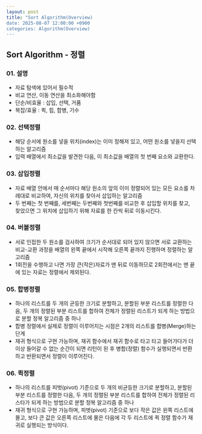 ```yaml
---
layout: post
title: "Sort Algorithm(Overview)
date: 2025-08-07 12:00:00 +0900
categories: Algorithm(Overview)
---
```


## Sort Algorithm - 정렬

### 01. 설명

- 자료 탐색에 있어서 필수적
- 비교 연산, 이동 연산을 최소화해야함
- 단순/비효율 : 삽입, 선택, 거품
- 복잡/효율 : 퀵, 힙, 합병, 기수

### 02. 선택정렬

- 해당 순서에 원소를 넣을 위치(index)는 이미 정해져 있고, 어떤 원소를 넣을지 선택하는 알고리즘
- 입력 배열에서 최소값을 발견한 다음, 이 최소값을 배열의 첫 번째 요소와 교환한다.

### 03. 삽입정렬

- 자료 배열 안에서 매 순서마다 해당 원소의 앞의 이미 정렬되어 있는 모든 요소를 차례대로 비교하여, 자신의 위치를 찾아서 삽입하는 알고리즘
- 두 번째는 첫 번째를, 세번째는 두번째와 첫번째를 비교한 후 삽입할 위치를 찾고, 찾았으면 그 위치에 삽입하기 위해 자료를 한 칸씩 뒤로 이동시킨다.

### 04. 버블정렬

- 서로 인접한 두 원소를 검사하여 크기가 순서대로 되어 있지 않으면 서로 교환하는 비교-교환 과정을 배열의 왼쪽 끝에서 시작해 오른쪽 끝까지 진행하며 정렬하는 알고리즘
- 1회전을 수행하고 나면 가장 큰(작은)자료가 맨 뒤로 이동하므로 2회전에서는 맨 끝에 있는 자료는 정렬에서 제외된다.

### 05. 합병정렬

- 하나의 리스트를 두 개의 균등한 크기로 분할하고, 분할된 부분 리스트를 정렬한 다음, 두 개의 정렬된 부분 리스트를 합하여 전체가 정렬된 리스트가 되게 하는 방법으로 분할 정복 알고리즘 중 하나
- 합병 정렬에서 실제로 정렬이 이루어지는 시점은 2개의 리스트를 합병(Merge)하는 단계
- 재귀 형식으로 구현 가능하며, 재귀 함수에서 재귀 함수로 타고 타고 들어가다가 더 이상 들어갈 수 없는 순간이 되면 리턴이 된 후 병합(정렬) 함수가 실행되면서 반환하고 반환되면서 정렬이 이루어진다.

### 06. 퀵정렬

- 하나의 리스트를 피벗(pivot) 기준으로 두 개의 비균등한 크기로 분할하고, 분할된 부분 리스트를 정렬한 다음, 두 개의 정렬된 부분 리스트를 합하여 전체가 정렬된 리스타가 되게 하는 방법으로 분할 정복 알고리즘 중 하나
- 재귀 형식으로 구현 가능하며, 피벗(pivot) 기준으로 보다 작은 값은 왼쪽 리스트에 몰고, 보다 큰 값은 오른쪽 리스트에 몰은 다음에 각 두 리스트에 퀵 정렬 함수가 재귀로 실행되는 방식이다.

